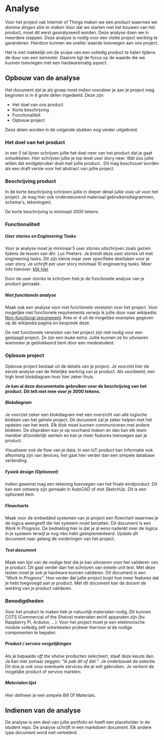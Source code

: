 # Analyse

Voor het project vak Internet of Things maken we een product waarmee we *domme
dingen slim te maken*  Voor dat we starten met het bouwen van het product, moet
dit eerst geanalyseerd worden. Deze analyse doen we in meerdere stappen. Deze
analyse is nodig voor een vlotte project werking te garanderen. Hierdoor kunnen
we sneller waarde toevoegen aan ons project.

Het is niet makkelijk om de scope van een volledig product te halen tijdens de
duur van een semester. Daarom ligt de focus op de waarde die we kunnen
toevoegen met een hardwarematig aspect.

## Opbouw van de analyse

Het document dat je als groep moet indien vooraleer je aan je project mag
beginnen is in 4 grote delen ingedeeld. Deze zijn:

* Het doel van ons product
* Korte beschrijving
* Functionaliteit
* Opbouw project

Deze delen worden in de volgende stukken nog verder uitgebreid. 

### Het doel van het product

In een 5 tal lijnen schrijven jullie het doel neer van het product dat je gaat
ontwikkelen. Hier schrijven jullie je top level user story neer. Wat zou jullie
willen dat eindgebruiker doet met jullie product.. Dit mag beschouwt worden als
een draft versie voor het abstract van jullie project. 

### Beschrijving product

In de korte beschrijving schrijven jullie in dieper detail jullie visie uit
voor het project. Je mag hier ook ondersteunend materiaal gebruiken(diagrammen,
schema's, tekeningen).

De korte beschrijving is minimaal 3000 tekens. 

### Functionaliteit

##### User stories en Engineering Tasks

Voor je analyse moet je minimaal 5 user stories uitschrijven zoals gezien tijdens
de lessen van dhr. Luc Peeters. Je breidt deze user stories uit met engineering
tasks. Dit zijn kleine maar zeer specifieke deeltaken voor je user story. Je
schrijft per user story minimaal 10 engineering tasks. Meer info hierover:
[klik hier](http://xp.c2.com/EngineeringTask.html)

Door de user stories te schrijven heb je de functionele analyse van je product
gemaakt.

##### Niet functionele analyse 

Maak ook een analyse voor niet functionele vereisten voor het project. Voor
mogelijke niet functionele requirements verwijs ik jullie door naar wikipedia:
[Non-functional
requirement](https://en.wikipedia.org/wiki/Non-functional_requirement). Kies er
4 uit de mogelijke examples gegeven op de wikipedia pagina en bespreek deze. 

De niet functionele vereisten van het project zijn niet nodig voor een geslaagd
project. Ze zijn een leuke extra. Jullie kunnen ze bv uitvoeren wannneer je
geblokkeerd bent door een medestudent.

### Opbouw project

Opbouw project bestaat uit de details van je project. Je voorziet hier de
eerste analyse van de feitelijke werking van je product. Als voorbeeld, een
high level blokdiagram hoor hier zeker thuis. 

**Je kan al deze documentatie gebruiken voor de beschrijving van het product.
Dit telt niet mee voor je 3000 tekens.**

##### Blokdiagram

Je voorziet zeker een blokdiagram met een overzicht van alle logische blokken
van het gehele project. Dit document zal je zeker helpen met het opdelen van
het werk. Elk blok moet kunnen communiceren met andere blokken. De afspraken
kan je op voorhand maken en dan kan elk team member afzonderlijk werken en kan
je meer features toevoegen aan je product.

Visualiseer ook de flow van je data. In een IoT product kan informatie ook
afkomstig zijn van devices, het gaat hier verder dan een simpele database
verbinding.

##### Fysiek design (Optioneel)

Indien gewenst mag een tekening toevoegen van het finale eindproduct. Dit kan
een ontwerp zijn gemaakt in AutoCAD of met SketchUp. Dit is een optioneel item.

##### Flowcharts

Maak voor de embedded systemen van je project een flowchart waarmee je de
logica weergeeft die het systeem moet bevatten. Dit document is een *Work In
Progress*. De bedoeling hier is dat je al eens nadenkt over de logica in je
systeem terwijl je nog niks hebt geimplementeerd. Update dit document naar
gelang de vorderingen van het project.

##### Test document
Maak een lijst van de nodige test die je kan uitvoeren voor het valideren van
je product. Dit gaat verder dan het schrijven van enkele unit test. Met deze
testen moet je ook je hardware kunnen valideren. Dit document is een *"Work in
Progress"*. Hoe verder dat jullie project loopt hoe meer features dat je hebt
toegvoegd aan je product. Met dit document kan de docent de werking van je
product valideren.

### Benodigdheden
Voor het product te maken heb je natuurlijk materialen nodig. Dit kunnen COTS
(Commercial of the Shelve) materialen en/of apparaten zijn (bv. Raspberry Pi,
Arduino, ...). Voor het project moet je een elektronische module volledig zelf
ontwikkelen probeer hiervoor al de nodige componenten te bepalen.


##### Product / service  vergelijkingen
Als je bepaalde *off the shelve* producten selecteert, staaf deze keuze dan. Je
kan niet zomaar zeggen: *"ik pak dit of dat."*. Je onderbouwt de selectie.
Dit doe je ook voor eventuele services die je wilt gebruiken. Je verkent de
mogelijke product of service markten.

##### Materialen lijst

Hier defineer je een simpele Bill Of Materials.


## Indienen van de analyse

De analyse is een deel van jullie portfolio en heeft een placeholder in de
student repo. De analyse schrijft in een markdown document. Elk andere type
document word niet verbeterd.











